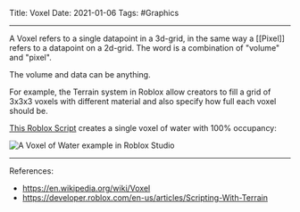 Title: Voxel
Date: 2021-01-06
Tags: #Graphics 

---

A Voxel refers to a single datapoint in a 3d-grid, in the same way a [[Pixel]] refers to a datapoint on a 2d-grid. The word is a combination of "volume" and "pixel". 

The volume and data can be anything.

For example, the Terrain system in Roblox allow creators to fill a grid of 3x3x3 voxels with different material and also specify how full each voxel should be.

[This Roblox Script](https://gist.github.com/lextoumbourou/b1b29c27b69caf29cc2f9a2e04949734) creates a single voxel of water with 100% occupancy:

![A Voxel of Water example in Roblox Studio](roblox-terrain-voxel-of-water.gif)

---

References:

* https://en.wikipedia.org/wiki/Voxel
* https://developer.roblox.com/en-us/articles/Scripting-With-Terrain
